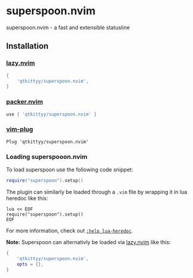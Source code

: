 # superspoon.nvim
superspoon.nvim - a fast and extensible statusline

## Installation
### [lazy.nvim](https://github.com/folke/lazy.nvim)
```lua
{
    'qtkittyy/superspoon.nvim',
}
```
### [packer.nvim](https://github.com/wbthomason/packer.nvim)
```lua
use { 'qtkittyy/superspoon.nvim' }
```
### [vim-plug](https://github.com/junegunn/vim-plug)
```vim
Plug 'qtkittyy/superspoon.nvim'
```

### Loading superspooon.nvim
To load superspoon use the following code snippet:
```lua
require("superspoon").setup()
```

The plugin can similarly be loaded through a `.vim` file by wrapping it in lua heredoc like this:
```vim
lua << EOF
require("superspoon").setup()
EOF
```

For more information, check out [`:help lua-heredoc`](https://neovim.io/doc/user/lua.html#%3Alua-heredoc).

**Note:** Superspoon can alternativly be loaded via [lazy.nvim](https://github.com/folke/lazy.nvim) like this:
```lua
{
    'qtkittyy/superspoon.nvim',
    opts = {},
}

```

